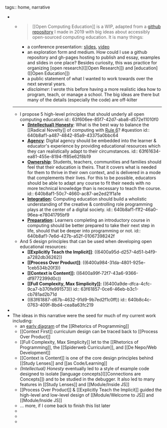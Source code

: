 tags::  home,  narrative

-
	- > [[Open Computing Education]] is a WIP, adapted from a [github repository](https://github.com/colevandersWands/fosdem-2019) I made in 2019 with big ideas about accessibly open-sourced computing education. It is many things:
		- a conference presentation: [slides](https://github.com/colevandersWands/fosdem-2019), [video](https://video.fosdem.org/2019/H.1308/js_teaching_tool.mp4)
		- an exploration form and medium. How could I use a github repository and gh-pages hosting to publish and essay, examples and slides in one place? Besides curiosity, this was practice for organizing [open research]([[Open Research]]) and [education]([[Open Education]])
		- a public statement of what I wanted to work towards over the next several years.
		- _disclaimer_: I wrote this before having a more realistic idea how to program, teach, or manage a school. The big ideas are there but many of the details (especially the code) are off-kilter
	- ---
	- I propose 5 high-level principles that should underly all open computing education
	  id:: 63f606ee-85f7-42d7-aba8-d572e11010f0
		- **[(Intellectual) Honesty](https://en.wikiversity.org/wiki/Intellectual_Honesty)**: What is the best way to balance the [[Radical Novelty]] of computing with [Rule 6](<((31d213a3-c0b5-42a0-8a14-4c7fee04a285))>)? #question
		  id:: 640b8af1-a487-4842-85a9-43375a0bbc64
		- **[Agency](https://pllc.fi.ncsu.edu/2018/02/22/learner-agency-pushing-the-boundaries-of-educational-possibilities-in-the-digital-age/)**: Digital agency should be embedded into the learner & educator's experience by providing educational resources which they can realistically adapt to their circumstances.
		  id:: 63f61634-ea81-455e-8194-ff85e62f8b19
		- **[Ownership](https://www.naldic.org.uk/Resources/NALDIC/Initial%20Teacher%20Education/Documents/SocialandCulturalContext.pdf)**: Students, teachers, communities and families should feel that their education is theirs. That it covers what is needed for them to thrive in their own context, and is delivered in a mode that complements their lives. For this to be possible, educators should be able to adapt any course to fit their needs with no more technical knowledge than is necessary to teach the course.
		  id:: 640b8af1-50c7-4660-ac87-ae2ed21f1a1e
		- **[Integ](http://electronicbookreview.com/essay/critical-code-studies/)[ration](https://criticalcodestudies.com/):** Computing education should build a wholistic understanding of the creative & controlling role programming plays at the center of a digital society.
		  id:: 640b8af1-f1f2-46a0-96ea-e78041795bf9
		- **[Preparation](https://www.hv.se/globalassets/dokument/stodja/paper-theme-2-5.pdf):** Learners completing an introductory course in computing should be better prepared to take their next step in life, should that be deeper into programming or not.
		  id:: 640b8af1-7e6d-427b-a52f-01067398242f
	- And 5 design principles that can be used when developing open educational resources:
		- **[[Explicitly Teach the Implicit]]**: ((6400a95d-d257-4d51-b4f9-a7282db36262))
		- **[[Process Over Product]]**: ((6400a984-31da-4801-925e-1ceb534b20f3))
		- **[[Context is Content]]:** ((6400a99f-72f7-43a6-9366-df9772399d0c))
		- **[[Full Complexity, Max Simplicity]]:** ((6400a9de-dfca-4cfc-9ca7-b370fe991573))
		  id:: 63f61857-0ce6-46eb-b3c1-cb781ad2b71d
		- ((63f61887-d67b-4632-91d9-9b7ed2f1c0ff))
		  id:: 640b8c4c-0763-409f-8bd4-cea8a63fc219
-
- The ideas in this narrative were the seed for much of my current work including:
	- an [early diagram](https://github.com/colevandersWands/fosdem-2019/blob/master/rhetorical-situation.png) of the [[Rhetorics of Programming]]
	- [[Context First]] curriculum design can be traced back to [[Process Over Product]]
	- [[Full Complexity, Max Simplicity]] let to the [[Rhetorics of Programming]], the [[Spiderweb Curriculum]], and [[De Nepo/Web Development]]
	- [[Context is Content]] is one of the core design principles behind [[Study Lenses]] and [[as Code/Learning]]
	- _(Intellectual) Honesty_ eventually led to a style of example code designed to isolate [language concepts]([[Connections are Concepts]]) and to be studied in the debugger. It also led to many features in [[Study Lenses]] and [[Module/Inside JS]]
	- [[Process Over Product]] & [[Explicitly Teach the Implicit]] guided the high-level and low-level design of [[Module/Welcome to JS]] and [[Module/Inside JS]]
	- ... more, if I come back to finish this list later
	-
	-
	-